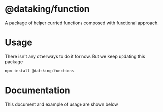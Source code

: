 # @dataking/function

A package of helper curried functions composed with functional approach.

# Usage

There isn't any otherways to do it for now. But we keep updating this package

```js
npm install @dataking/functions
```


# Documentation

This document and example of usage are shown below

